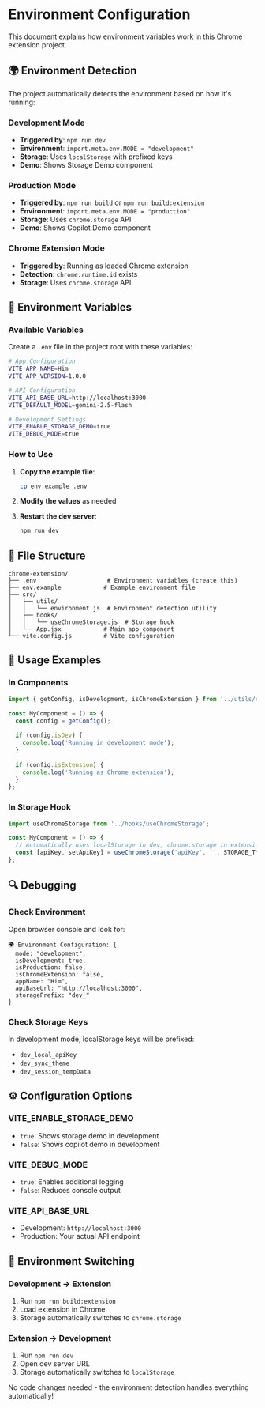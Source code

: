 # Environment Configuration

This document explains how environment variables work in this Chrome extension project.

## 🌍 Environment Detection

The project automatically detects the environment based on how it's running:

### **Development Mode**
- **Triggered by**: `npm run dev`
- **Environment**: `import.meta.env.MODE = "development"`
- **Storage**: Uses `localStorage` with prefixed keys
- **Demo**: Shows Storage Demo component

### **Production Mode**
- **Triggered by**: `npm run build` or `npm run build:extension`
- **Environment**: `import.meta.env.MODE = "production"`
- **Storage**: Uses `chrome.storage` API
- **Demo**: Shows Copilot Demo component

### **Chrome Extension Mode**
- **Triggered by**: Running as loaded Chrome extension
- **Detection**: `chrome.runtime.id` exists
- **Storage**: Uses `chrome.storage` API

## 🔧 Environment Variables

### **Available Variables**

Create a `.env` file in the project root with these variables:

```bash
# App Configuration
VITE_APP_NAME=Him
VITE_APP_VERSION=1.0.0

# API Configuration
VITE_API_BASE_URL=http://localhost:3000
VITE_DEFAULT_MODEL=gemini-2.5-flash

# Development Settings
VITE_ENABLE_STORAGE_DEMO=true
VITE_DEBUG_MODE=true
```

### **How to Use**

1. **Copy the example file**:
   ```bash
   cp env.example .env
   ```

2. **Modify the values** as needed

3. **Restart the dev server**:
   ```bash
   npm run dev
   ```

## 📁 File Structure

```
chrome-extension/
├── .env                    # Environment variables (create this)
├── env.example            # Example environment file
├── src/
│   ├── utils/
│   │   └── environment.js  # Environment detection utility
│   ├── hooks/
│   │   └── useChromeStorage.js  # Storage hook
│   └── App.jsx            # Main app component
└── vite.config.js         # Vite configuration
```

## 🚀 Usage Examples

### **In Components**
```javascript
import { getConfig, isDevelopment, isChromeExtension } from '../utils/environment';

const MyComponent = () => {
  const config = getConfig();
  
  if (config.isDev) {
    console.log('Running in development mode');
  }
  
  if (config.isExtension) {
    console.log('Running as Chrome extension');
  }
};
```

### **In Storage Hook**
```javascript
import useChromeStorage from '../hooks/useChromeStorage';

const MyComponent = () => {
  // Automatically uses localStorage in dev, chrome.storage in extension
  const [apiKey, setApiKey] = useChromeStorage('apiKey', '', STORAGE_TYPES.SYNC);
};
```

## 🔍 Debugging

### **Check Environment**
Open browser console and look for:
```
🌍 Environment Configuration: {
  mode: "development",
  isDevelopment: true,
  isProduction: false,
  isChromeExtension: false,
  appName: "Him",
  apiBaseUrl: "http://localhost:3000",
  storagePrefix: "dev_"
}
```

### **Check Storage Keys**
In development mode, localStorage keys will be prefixed:
- `dev_local_apiKey`
- `dev_sync_theme`
- `dev_session_tempData`

## ⚙️ Configuration Options

### **VITE_ENABLE_STORAGE_DEMO**
- `true`: Shows storage demo in development
- `false`: Shows copilot demo in development

### **VITE_DEBUG_MODE**
- `true`: Enables additional logging
- `false`: Reduces console output

### **VITE_API_BASE_URL**
- Development: `http://localhost:3000`
- Production: Your actual API endpoint

## 🔄 Environment Switching

### **Development → Extension**
1. Run `npm run build:extension`
2. Load extension in Chrome
3. Storage automatically switches to `chrome.storage`

### **Extension → Development**
1. Run `npm run dev`
2. Open dev server URL
3. Storage automatically switches to `localStorage`

No code changes needed - the environment detection handles everything automatically! 